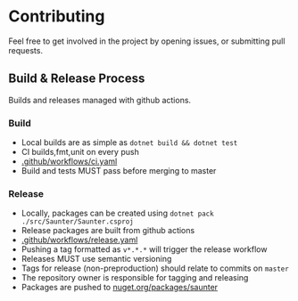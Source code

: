 # Contributing

Feel free to get involved in the project by opening issues, or submitting pull requests.


## Build & Release Process

Builds and releases managed with github actions.

### Build

* Local builds are as simple as `dotnet build && dotnet test`
* CI builds,fmt,unit on every push
* [.github/workflows/ci.yaml](./.github/workflows/ci.yaml)
* Build and tests MUST pass before merging to master

### Release

* Locally, packages can be created using `dotnet pack ./src/Saunter/Saunter.csproj`
* Release packages are built from github actions
* [.github/workflows/release.yaml](./.github/workflows/release.yaml)
* Pushing a tag formatted as `v*.*.*` will trigger the release workflow
* Releases MUST use semantic versioning
* Tags for release (non-preproduction) should relate to commits on `master`
* The repository owner is responsible for tagging and releasing
* Packages are pushed to [nuget.org/packages/saunter](https://www.nuget.org/packages/saunter)

